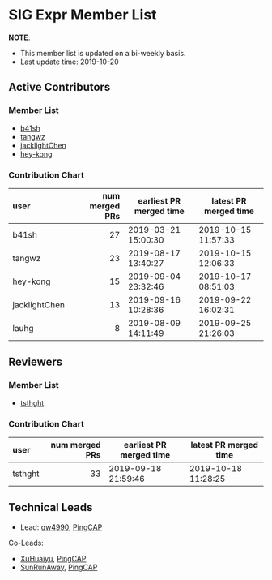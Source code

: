 # SIG Expr Member List

**NOTE**:

* This member list is updated on a bi-weekly basis.
* Last update time: 2019-10-20

## Active Contributors

### Member List

* [b41sh](https://github.com/b41sh)
* [tangwz](https://github.com/tangwz)
* [jacklightChen](https://github.com/jacklightChen)
* [hey-kong](https://github.com/hey-kong)

### Contribution Chart

| user          | num merged PRs | earliest PR merged time | latest PR merged time |
|:--------------|---------------:|-------------------------|-----------------------|
| b41sh         |             27 |     2019-03-21 15:00:30 |   2019-10-15 11:57:33 |
| tangwz        |             23 |     2019-08-17 13:40:27 |   2019-10-15 12:06:33 |
| hey-kong      |             15 |     2019-09-04 23:32:46 |   2019-10-17 08:51:03 |
| jacklightChen |             13 |     2019-09-16 10:28:36 |   2019-09-22 16:02:31 |
| lauhg         |              8 |     2019-08-09 14:11:49 |   2019-09-25 21:26:03 |

## Reviewers

### Member List

* [tsthght](https://github.com/tsthght)

### Contribution Chart

| user          | num merged PRs | earliest PR merged time | latest PR merged time |
|:--------------|---------------:|-------------------------|-----------------------|
| tsthght       |             33 |     2019-09-18 21:59:46 |   2019-10-18 11:28:25 |

## Technical Leads

* Lead: [qw4990](https://github.com/qw4990), [PingCAP](https://pingcap.com/en/)

Co-Leads:

* [XuHuaiyu](https://github.com/XuHuaiyu), [PingCAP](https://pingcap.com/en/)
* [SunRunAway](https://github.com/SunRunAway), [PingCAP](https://pingcap.com/en/)
